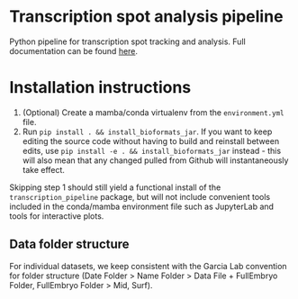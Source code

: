 # Transcription spot analysis pipeline
Python pipeline for transcription spot tracking and analysis. Full documentation can be found [here](https://garcialab.berkeley.edu/transcription_pipeline/).

# Installation instructions
1. (Optional) Create a mamba/conda virtualenv from the `environment.yml` file.
2. Run `pip install . && install_bioformats_jar`. If you want to keep editing the source code without having to build and reinstall between edits, use `pip install -e . && install_bioformats_jar` instead - this will also mean that any changed pulled from Github will instantaneously take effect.

Skipping step 1 should still yield a functional install of the `transcription_pipeline` package, but will not include convenient tools included in the conda/mamba environment file such as JupyterLab and tools for interactive plots.

## Data folder structure
For individual datasets, we keep consistent with the Garcia Lab convention
for folder structure (Date Folder > Name Folder > Data File + FullEmbryo
Folder, FullEmbryo Folder > Mid, Surf).
